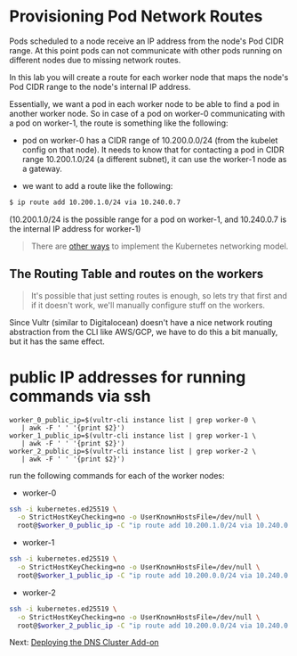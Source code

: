 # Provisioning Pod Network Routes

Pods scheduled to a node receive an IP address from the node's Pod CIDR range. At this point pods can not communicate with other pods running on different nodes due to missing network routes.

In this lab you will create a route for each worker node that maps the node's Pod CIDR range to the node's internal IP address.

Essentially, we want a pod in each worker node to be able to find a pod in another worker node. So in case of a pod on worker-0 communicating with a pod on worker-1, the route is something like the following:

- pod on worker-0 has a CIDR range of 10.200.0.0/24 (from the kubelet config on that node). It needs to know that for contacting a pod in CIDR range 10.200.1.0/24 (a different subnet), it can use the worker-1 node as a gateway.

- we want to add a route like the following:

```sh
$ ip route add 10.200.1.0/24 via 10.240.0.7
```
(10.200.1.0/24 is the possible range for a pod on worker-1, and 10.240.0.7 is the internal IP address for worker-1)

> There are [other ways](https://kubernetes.io/docs/concepts/cluster-administration/networking/#how-to-achieve-this) to implement the Kubernetes networking model.

## The Routing Table and routes on the workers

> It's possible that just setting routes is enough, so lets try that first and if it doesn't work, we'll manually configure stuff on the workers.

Since Vultr (similar to Digitalocean) doesn't have a nice network routing abstraction from the CLI like AWS/GCP, we have to do this a bit manually, but it has the same effect.

# public IP addresses for running commands via ssh

```
worker_0_public_ip=$(vultr-cli instance list | grep worker-0 \
   | awk -F ' ' '{print $2}')
worker_1_public_ip=$(vultr-cli instance list | grep worker-1 \
   | awk -F ' ' '{print $2}')
worker_2_public_ip=$(vultr-cli instance list | grep worker-2 \
   | awk -F ' ' '{print $2}')
```

run the following commands for each of the worker nodes:

- worker-0

```sh
ssh -i kubernetes.ed25519 \
  -o StrictHostKeyChecking=no -o UserKnownHostsFile=/dev/null \
  root@$worker_0_public_ip -C "ip route add 10.200.1.0/24 via 10.240.0.7;ip route add 10.200.2.0/24 via 10.240.0.8"
```

- worker-1

```sh
ssh -i kubernetes.ed25519 \
  -o StrictHostKeyChecking=no -o UserKnownHostsFile=/dev/null \
  root@$worker_1_public_ip -C "ip route add 10.200.0.0/24 via 10.240.0.6;ip route add 10.200.2.0/24 via 10.240.0.8"
```

- worker-2

```sh
ssh -i kubernetes.ed25519 \
  -o StrictHostKeyChecking=no -o UserKnownHostsFile=/dev/null \
  root@$worker_2_public_ip -C "ip route add 10.200.0.0/24 via 10.240.0.6;ip route add 10.200.1.0/24 via 10.240.0.7"
```

Next: [Deploying the DNS Cluster Add-on](12-dns-addon.md)
